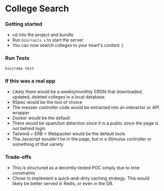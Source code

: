 # College Search

### Getting started
* cd into the project and bundle
* Run `bin/rails s` to start the server
* You can now search colleges to your heart's content :)

### Run Tests

```
bin/rake test
```

### If this was a real app
* Likely there would be a weekly/monthly CRON that downloaded, updated, deleted colleges in a local database.
* RSpec would be the tool of choice
* The messier controller code would be extracted into an interactor or API wrapper
* Docker would be the default
* There would be spam/bot detection since it is a public since the page is not behind login
* Tailwind + ERB + Webpacker would be the default tools
* The Javscript wouldn't be in the page, but in a Stimulus controller or something of that variety

### Trade-offs
* This is structured as a decently-tested POC simply due to time constraints
* Chose to implement a quick-and-dirty caching strategy. This would likely be better served in Redis, or even in the DB.
